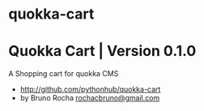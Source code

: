 quokka-cart
==================

# Quokka Cart | Version 0.1.0

A Shopping cart for quokka CMS

- http://github.com/pythonhub/quokka-cart  
-  by Bruno Rocha <rochacbruno@gmail.com>
